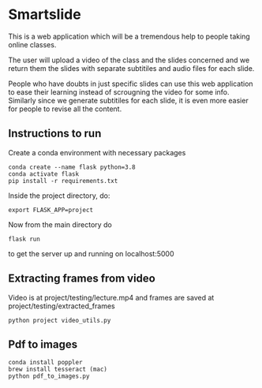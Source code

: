 # Smartslide

This is a web application which will be a tremendous help to people taking online classes.

The user will upload a video of the class and the slides concerned and we return them the slides with separate subtitiles and audio files for each slide.

People who have doubts in just specific slides can use this web application to ease their learning instead of scrougning the video for some info. Similarly since we generate subtitiles for each slide, it is even more easier for people to revise all the content.

## Instructions to run

Create a conda environment with necessary packages
```
conda create --name flask python=3.8
conda activate flask
pip install -r requirements.txt
```

Inside the project directory, do:
```
export FLASK_APP=project
```

Now from the main directory do
```
flask run
```
to get the server up and running on localhost:5000

## Extracting frames from video
Video is at project/testing/lecture.mp4 and frames are saved at project/testing/extracted_frames
```
python project video_utils.py
```

## Pdf to images
```
conda install poppler
brew install tesseract (mac)
python pdf_to_images.py
```